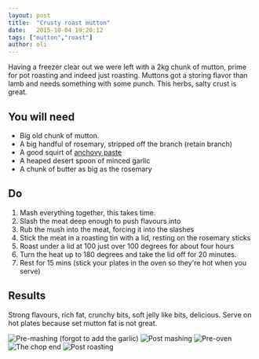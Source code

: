 ```yaml
---
layout: post
title:  "Crusty roast mutton"
date:   2015-10-04 19:20:12
tags: ["mutton","roast"]
author: oli
---
```


Having a freezer clear out we were left with a 2kg chunk of mutton, prime for pot roasting and indeed just roasting.  Muttons got a storing flavor than lamb and needs something with some punch.  This herbs, salty crust is great.


## You will need

* Big old chunk of mutton.
* A big handful of rosemary, stripped off the branch (retain branch)
* A good squirt of [anchovy paste](http://amzn.to/1JTXllV )
* A heaped desert spoon of minced garlic
* A chunk of butter as big as the rosemary

## Do

1. Mash everything together, this takes time.
2. Slash the meat deep enough to push flavours into
3. Rub the mush into the meat, forcing it into the slashes
4. Stick the meat in a roasting tin with a lid, resting on the rosemary sticks
4. Roast under a lid at 100 just over 100 degrees for about four hours
5. Turn the heat up to 180 degrees and take the lid off for 20 minutes.
6. Rest for 15 mins (stick your plates in the oven so they're hot when you serve)




## Results

Strong flavours, rich fat, crunchy bits, soft jelly like bits, delicious.  Serve on hot plates because set mutton fat is not great.



![Pre-mashing (forgot to add the garlic)](/images/blog/crusty-roast-mutton/crusty-roast-mutton-1.jpg)
![Post mashing](/images/blog/crusty-roast-mutton/crusty-roast-mutton-2.jpg)
![Pre-oven](/images/blog/crusty-roast-mutton/crusty-roast-mutton-3.jpg)
![The chop end](/images/blog/crusty-roast-mutton/crusty-roast-mutton-4.jpg)
![Post roasting](/images/blog/crusty-roast-mutton/crusty-roast-mutton-5.jpg)


